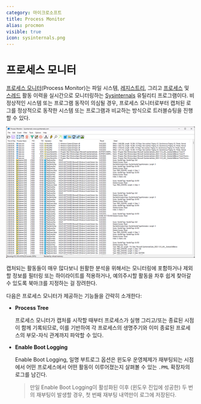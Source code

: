 ```yaml
---
category: 마이크로소프트
title: Process Monitor
alias: procmon
visible: true
icon: sysinternals.png
---
```

# 프로세스 모니터
[프로세스 모니터](https://learn.microsoft.com/en-us/sysinternals/downloads/procmon)(Process Monitor)는 파일 시스템, [레지스트리](ko.Registry), 그리고 [프로세스](ko.Process) 및 [스레드](ko.Process#스레드) 활동 이력을 실시간으로 모니터링하는 [Sysinternals](ko.Sysinternals) 유틸리티 프로그램이다. 비정상적인 시스템 또는 프로그램 동작이 의심될 경우, 프로세스 모니터로부터 캡처된 로그를 정상적으로 동작한 시스템 또는 프로그램과 비교하는 방식으로 트러블슈팅을 진행할 수 있다.

![프로세스 모니터 유틸리티 프로그램](./images/sysinternals_procmon.png)

캡처되는 활동들이 매우 많다보니 원활한 분석을 위해서는 모니터링에 포함하거나 제외할 정보를 필터링 또는 하이라이트를 적용하거나, 예의주시할 활동을 차후 쉽게 찾아갈 수 있도록 북마크를 지정하는 걸 장려한다.

다음은 프로세스 모니터가 제공하는 기능들을 간략히 소개한다:

* **Process Tree**

    프로세스 모니터가 캡처를 시작할 때부터 프로세스가 실행 그리고/또는 종료된 시점이 함께 기록되므로, 이를 기반하여 각 프로세스의 생명주기와 이미 종료된 프로세스의 부모-자식 관계까지 파악할 수 있다.

* **Enable Boot Logging**

    Enable Boot Logging, 일명 부트로그 옵션은 윈도우 운영체제가 재부팅되는 시점에서 어떤 프로세스에서 어떤 활동이 이루어졌는지 살펴볼 수 있는 `.PML` 확장자의 로그를 남긴다.

    > 만일 Enable Boot Logging이 활성화된 이후 (윈도우 진입에 성공한) 두 번의 재부팅이 발생할 경우, 첫 번째 재부팅 내역만이 로그에 저장된다.
